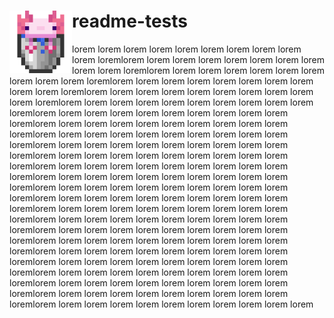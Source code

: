 # readme-tests <img src="https://raw.githubusercontent.com/kuchowiczp/readme-tests/main/test-swmimng.svg" style="width: 100px; height: 100px;" align="left"/>
 lorem lorem lorem lorem lorem lorem lorem lorem lorem lorem loremlorem lorem lorem lorem lorem lorem lorem lorem lorem lorem loremlorem lorem lorem lorem lorem lorem lorem lorem lorem lorem loremlorem lorem lorem lorem lorem lorem lorem lorem lorem lorem loremlorem lorem lorem lorem lorem lorem lorem lorem lorem lorem loremlorem lorem lorem lorem lorem lorem lorem lorem lorem lorem loremlorem lorem lorem lorem lorem lorem lorem lorem lorem lorem loremlorem lorem lorem lorem lorem lorem lorem lorem lorem lorem loremlorem lorem lorem lorem lorem lorem lorem lorem lorem lorem loremlorem lorem lorem lorem lorem lorem lorem lorem lorem lorem loremlorem lorem lorem lorem lorem lorem lorem lorem lorem lorem loremlorem lorem lorem lorem lorem lorem lorem lorem lorem lorem loremlorem lorem lorem lorem lorem lorem lorem lorem lorem lorem loremlorem lorem lorem lorem lorem lorem lorem lorem lorem lorem loremlorem lorem lorem lorem lorem lorem lorem lorem lorem lorem loremlorem lorem lorem lorem lorem lorem lorem lorem lorem lorem loremlorem lorem lorem lorem lorem lorem lorem lorem lorem lorem loremlorem lorem lorem lorem lorem lorem lorem lorem lorem lorem loremlorem lorem lorem lorem lorem lorem lorem lorem lorem lorem loremlorem lorem lorem lorem lorem lorem lorem lorem lorem lorem loremlorem lorem lorem lorem lorem lorem lorem lorem lorem lorem loremlorem lorem lorem lorem lorem lorem lorem lorem lorem lorem loremlorem lorem lorem lorem lorem lorem lorem lorem lorem lorem loremlorem lorem lorem lorem lorem lorem lorem lorem lorem lorem loremlorem lorem lorem lorem lorem lorem lorem lorem lorem lorem lorem
